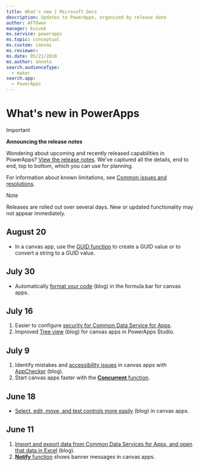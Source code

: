 ```yaml
---
title: What's new | Microsoft Docs
description: Updates to PowerApps, organized by release date
author: AFTOwen
manager: kvivek
ms.service: powerapps
ms.topic: conceptual
ms.custom: canvas
ms.reviewer: 
ms.date: 05/21/2018
ms.author: anneta
search.audienceType: 
  - maker
search.app: 
  - PowerApps
---
```

# What's new in PowerApps

> [!IMPORTANT]
>
> **Announcing the release notes**
>
> Wondering about upcoming and recently released capabilities in PowerApps?
>[View the release notes](https://docs.microsoft.com/business-applications-release-notes/October18/powerapps/). We've captured all the details, end to end, top to bottom, which you can use for planning.

For information about known limitations, see [Common issues and resolutions](common-issues-and-resolutions.md).

> [!NOTE]
> Releases are rolled out over several days. New or updated functionality may not appear immediately.

## August 20
* In a canvas app, use the [GUID function](functions/function-guid.md) to create a GUID value or to convert a string to a GUID value.

## July 30

* Automatically [format your code](https://powerapps.microsoft.com/en-us/blog/automatically-format-your-formula/) (blog) in the formula bar for canvas apps.

## July 16

1. Easier to configure [security for Common Data Service for Apps](share-app.md##manage-entity-permissions).
2. Improved [Tree view](https://powerapps.microsoft.com/blog/tree-view-now-even-better-with-expand-all-collapse-all-and-more/) (blog) for canvas apps in PowerApps Studio.

## July 9

1. Identify mistakes and [accessibility issues](accessibility-checker.md) in canvas apps with [AppChecker](https://powerapps.microsoft.com/blog/new-app-checker-helps-you-fix-errors-and-make-accessible-apps/) (blog).
2. Start canvas apps faster with the [**Concurrent** function](functions/function-concurrent.md).

## June 18

* [Select, edit, move, and test controls more easily](https://powerapps.microsoft.com/blog/say-goodbye-to-miss-clicks-on-the-canvas/) (blog) in canvas apps.

## June 11

1. [Import and export data from Common Data Services for Apps, and open that data in Excel](https://powerapps.microsoft.com/blog/cds-for-apps-excel-importexport/) (blog).
1. [**Notify** function](functions/function-showerror.md) shows banner messages in canvas apps.
